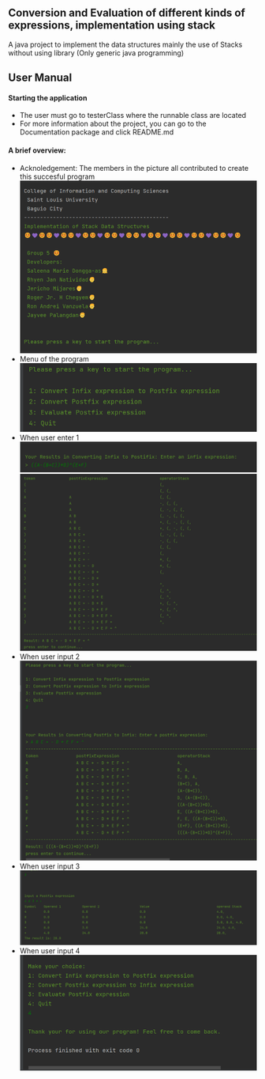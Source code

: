 ## Conversion and Evaluation of different kinds of expressions, implementation using stack
A java project to implement the data structures mainly the use of Stacks without using library
(Only generic java programming)

## User Manual
#### Starting the application
* The user must go to testerClass where the runnable class are located
* For more information about the project, you can go to the Documentation package and click README.md

#### A brief overview:
* Acknoledgement: The members in the picture all contributed to create this succesful program
![](src/Stack_documentation/Intro_members.png)
* Menu of the program
![](src/Stack_documentation/Menu.png)
* When user enter 1
![](src/Stack_documentation/input1.1.png)
![](src/Stack_documentation/input1.2.png)
* When user input 2
![](src/Stack_documentation/input2.0.png)
* When user input 3
![](src/Stack_documentation/input3.0.png)
* When user input 4
![](src/Stack_documentation/input4.0.png)

